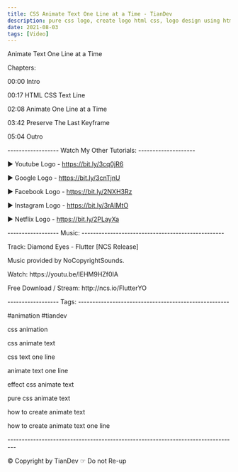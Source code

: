 ```yaml
---
title: CSS Animate Text One Line at a Time - TianDev
description: pure css logo, create logo html css, logo design using html and css, logo css in html - TianDev 
date: 2021-08-03 
tags: [Video]
---
```

<p></p>
<p>Animate Text One Line at a Time</p>
<p></p>
<p>Chapters:</p>
<p>00:00  Intro</p>
<p>00:17  HTML CSS Text Line</p>
<p>02:08  Animate One Line at a Time</p>
<p>03:42  Preserve The Last Keyframe</p>
<p>05:04  Outro</p>
<p></p>
<p>------------------ Watch My Other Tutorials: --------------------</p>
<p>▶ Youtube Logo - <a href="https://bit.ly/3cq0jR6">https://bit.ly/3cq0jR6</a></p>
<p>▶ Google Logo - <a href="https://bit.ly/3cnTjnU">https://bit.ly/3cnTjnU</a></p>
<p>▶ Facebook Logo - <a href="https://bit.ly/2NXH3Rz">https://bit.ly/2NXH3Rz</a></p>
<p>▶ Instagram Logo - <a href="https://bit.ly/3rAIMtO">https://bit.ly/3rAIMtO</a></p>
<p>▶ Netflix Logo - <a href="https://bit.ly/2PLayXa">https://bit.ly/2PLayXa</a></p>
<p></p>
<p>------------------ Music: --------------------------------------------------</p>
<p>Track: Diamond Eyes - Flutter [NCS Release]</p>
<p>Music provided by NoCopyrightSounds.</p>
<p>Watch: https://youtu.be/lEHM9HZf0IA</p>
<p>Free Download / Stream: http://ncs.io/FlutterYO</p>
<p></p>
<p>------------------ Tags: -----------------------------------------------------</p>
<p>#animation #tiandev</p>
<p>css animation</p>
<p>css animate text</p>
<p>css text one line</p>
<p>animate text one line</p>
<p>effect css animate text </p>
<p>pure css animate text</p>
<p>how to create animate text</p>
<p>how to create animate text one line</p>
<p></p>
<p>---------------------------------------------------------------------------------</p>
<p>© Copyright by TianDev ☞ Do not Re-up</p>